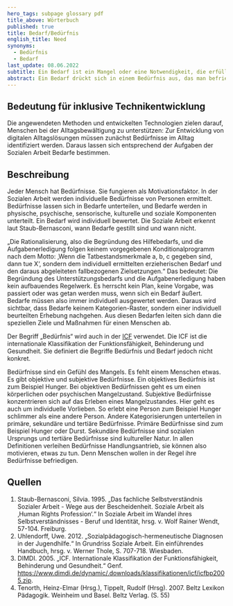 ```yaml
---
hero_tags: subpage glossary pdf
title_above: Wörterbuch
published: true
title: Bedarf/Bedürfnis
english_title: Need
synonyms:
  - Bedürfnis
  - Bedarf
last_update: 08.06.2022
subtitle: Ein Bedarf ist ein Mangel oder eine Notwendigkeit, die erfüllt werden muss, um ein Bedürfnis zu befriedigen.
abstract: Ein Bedarf drückt sich in einem Bedürfnis aus, das man befriedigen möchte. Ein Bedürfnis entsteht aus dem Wunsch, einen Mangel zu beseitigen. Zum Beispiel Hunger oder Durst zu stillen (Bedarf an Nahrung oder Wasser) oder sich wärmer anzuziehen, weil man friert (Bedarf an Kleidung). Auch der Wunsch, in Sicherheit zu leben, also, eine Wohnung zu haben, ist ein Bedürfnis. Ebenso der Wunsch nach Freundschaften und anderen sozialen Kontakten sowie nach Teilhabe, Anerkennung oder Ausleben der eigenen Kreativität.
---
```


## Bedeutung für inklusive Technikentwicklung

Die angewendeten Methoden und entwickelten Technologien zielen darauf, Menschen bei der Alltagsbewältigung zu unterstützen: Zur Entwicklung von digitalen Alltagslösungen müssen zunächst Bedürfnisse im Alltag identifiziert werden. Daraus lassen sich entsprechend der Aufgaben der Sozialen Arbeit Bedarfe bestimmen.

## Beschreibung

Jeder Mensch hat Bedürfnisse. Sie fungieren als Motivationsfaktor. In der Sozialen Arbeit werden individuelle Bedürfnisse von Personen ermittelt. Bedürfnisse lassen sich in Bedarfe unterteilen, und Bedarfe werden in physische, psychische, sensorische, kulturelle und soziale Komponenten unterteilt. Ein Bedarf wird individuell bewertet. Die Soziale Arbeit erkennt laut Staub-Bernasconi, wann Bedarfe gestillt sind und wann nicht.

„Die Rationalisierung, also die Begründung des Hilfebedarfs, und die Aufgabenerledigung folgen keinem vorgegebenen Konditionalprogramm nach dem Motto: ‚Wenn die Tatbestandsmerkmale a, b, c gegeben sind, dann tue X‘, sondern dem individuell ermittelten erzieherischen Bedarf und den daraus abgeleiteten fallbezogenen Zielsetzungen.“ Das bedeutet: Die Begründung des Unterstützungsbedarfs und die Aufgabenerledigung haben kein aufbauendes Regelwerk. Es herrscht kein Plan, keine Vorgabe, was passiert oder was getan werden muss, wenn sich ein Bedarf äußert. Bedarfe müssen also immer individuell ausgewertet werden. Daraus wird sichtbar, dass Bedarfe keinem Kategorien-Raster, sondern einer individuell beurteilten Erhebung nachgehen. Aus diesen Bedarfen leiten sich dann die speziellen Ziele und Maßnahmen für einen Menschen ab.

Der Begriff „Bedürfnis“ wird auch in der [ICF](https://umsetzungsbegleitung-bthg.de/bthg-kompass/bk-bedarfsermittlung-icf/icf/fd1-a01/) verwendet. Die ICF ist die internationale Klassifikation der Funktionsfähigkeit, Behinderung und Gesundheit. Sie definiert die Begriffe Bedürfnis und Bedarf jedoch nicht konkret.

Bedürfnisse sind ein Gefühl des Mangels. Es fehlt einem Menschen etwas. Es gibt objektive und subjektive Bedürfnisse. Ein objektives Bedürfnis ist zum Beispiel Hunger. Bei objektiven Bedürfnissen geht es um einen körperlichen oder psychischen Mangelzustand. Subjektive Bedürfnisse konzentrieren sich auf das Erleben eines Mangelzustandes. Hier geht es auch um individuelle Vorlieben. So erlebt eine Person zum Beispiel Hunger schlimmer als eine andere Person. Andere Kategorisierungen unterteilen in primäre, sekundäre und tertiäre Bedürfnisse. Primäre Bedürfnisse sind zum Beispiel Hunger oder Durst. Sekundäre Bedürfnisse sind sozialen Ursprungs und tertiäre Bedürfnisse sind kultureller Natur. In allen Definitionen verleihen Bedürfnisse Handlungsantrieb, sie können also motivieren, etwas zu tun. Denn Menschen wollen in der Regel ihre Bedürfnisse befriedigen.

## Quellen

1. Staub-Bernasconi, Silvia. 1995. „Das fachliche Selbstverständnis Sozialer Arbeit - Wege aus der Bescheidenheit. Soziale Arbeit als ‚Human Rights Profession‘.“ In Soziale Arbeit im Wandel ihres Selbstverständnisses - Beruf und Identität, hrsg. v. Wolf Rainer Wendt, 57-104. Freiburg.
2. Uhlendorff, Uwe. 2012. „Sozialpädagogisch-hermeneutische Diagnosen in der Jugendhilfe.“ In Grundriss Soziale Arbeit. Ein einführendes Handbuch, hrsg. v. Werner Thole, S. 707-718. Wiesbaden.
3. DIMDI. 2005. „ICF. Internationale Klassifikation der Funktionsfähigkeit, Behinderung und Gesundheit.“ Genf. <https://www.dimdi.de/dynamic/.downloads/klassifikationen/icf/icfbp2005.zip>.
4. Tenorth, Heinz-Elmar (Hrsg.), Tippelt, Rudolf (Hrsg). 2007. Beltz Lexikon Pädagogik. Weinheim und Basel. Beltz Verlag. (S. 55)
